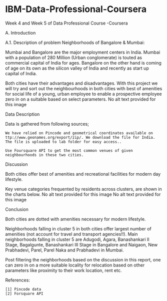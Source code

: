 # IBM-Data-Professional-Coursera
Week 4 and Week 5 of Data Professional Course -Coursera



A. Introduction

A.1. Description of problem Neighborhoods of Bangalore & Mumbai:

Mumbai and Bangalore are the major employment centers in India. Mumbai with a population of 280 Million (Urban conglomerate) is touted as commercial capital of India for ages. Bangalore on the other hand is coming of age on its own as the silicon valley of India and recently as start up capital of India.

Both cities have their advantages and disadvantages. With this project we will try and sort out the neighbourhoods in both cities with best of amenities for social life of a young, urban employee to enable a prospective employee zero in on a suitable based on select parameters.
No alt text provided for this image

Data Description

Data is gathered from following sources;

    We have relied on Pincode and geometrical coordinates available on ttp://www.geonames.org/export/zip/. We download the file for India. The file is uploaded to lab folder for easy access..
    
    Use Foursquare API to get the most common venues of given neighbourhoods in these two cities.

Discussion

Both cities offer best of amenities and recreational facilities for modern day lifestyle.

Key venue categories frequented by residents across clusters, are shown in the charts below.
No alt text provided for this image
No alt text provided for this image

Conclusion

Both cities are dotted with amenities necessary for modern lifestyle.

Neighborhoods falling in cluster 5 in both cities offer largest number of amenities (not account for travel and transport agencies!!). Main neighborhoods falling in cluster 5 are Adugodi, Agara, Banashankari II Stage, Bagalgunte, Banashankari III Stage in Bangalore and Naigaon, New Prabhadevi, Parel, Parel Naka and Prabhadevi in Mumbai.

Post filtering the neighborhoods based on the discussion in this report, one can zero in on a more suitable locality for relocation based on other parameters like proximity to their work location, rent etc.

References:

    [1] Pincode data  
    [2] Forsquare API
